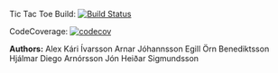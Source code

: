 Tic Tac Toe
Build: [![Build Status](https://travis-ci.org/fraedingarnir/TicTacToe.svg?branch=master)](https://travis-ci.org/fraedingarnir/TicTacToe)


CodeCoverage: [![codecov](https://codecov.io/gh/fraedingarnir/TicTacToe/branch/master/graph/badge.svg)](https://codecov.io/gh/fraedingarnir/TicTacToe)

**Authors:**
Alex Kári Ívarsson
Arnar Jóhannsson
Egill Örn Benediktsson
Hjálmar Diego Arnórsson
Jón Heiðar Sigmundsson


